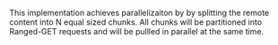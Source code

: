 This implementation achieves parallelizaiton by by splitting the remote content into N equal sized chunks. All chunks
will be partitioned into Ranged-GET requests and will be pullled in parallel at the same time.